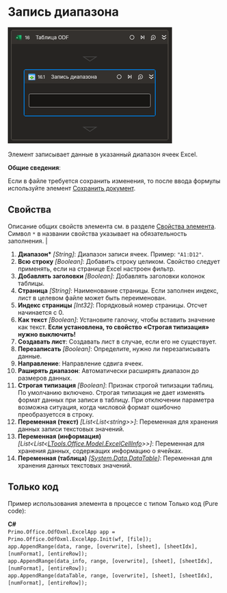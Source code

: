 # Запись диапазона

![](../../../../resources/activities/basic/odf/table/cropped-writerange.png)

Элемент записывает данные в указанный диапазон ячеек Excel.

**Общие сведения**:

Если в файле требуется сохранить изменения, то после ввода формулы используйте элемент [Сохранить документ](https://docs.primo-rpa.ru/primo-rpa/g_elements/el_basic/els-odf/els-table/el-odftable-save).

## Свойства

Описание общих свойств элемента см. в разделе [Свойства элемента](https://docs.primo-rpa.ru/primo-rpa/primo-studio/process/elements#svoistva-elementa).\
Символ `*` в названии свойства указывает на обязательность заполнения.
                                                                                                         |
1. **Диапазон\*** *[String]*: Диапазон записи ячеек. Пример: `"A1:D12"`.
2. **Всю строку** *[Boolean]*: Добавить строку целиком. Свойство следует применять, если на странице Excel настроен фильтр.
3. **Добавлять заголовки** *[Boolean]*: Добавлять заголовки колонок таблицы.
4. **Страница** *[String]*: Наименование страницы. Если заполнен индекс, лист в целевом файле может быть переименован.
5. **Индекс страницы** *[Int32]*: Порядковый номер страницы. Отсчет начинается с 0.
6. **Как текст** *[Boolean]*: Установите галочку, чтобы вставить значение как текст. **Если установлена, то свойство «Строгая типизация» нужно выключить!**
7. **Создавать лист**: Создавать лист в случае, если его не существует.
8. **Перезаписать** *[Boolean]*: Определите, нужно ли перезаписывать данные.
9. **Направление**: Направление сдвига ячеек.
10. **Раширять диапазон**: Автоматически расширять диапазон до размеров данных.
11. **Строгая типизация** *[Boolean]*: Признак строгой типизации таблиц. По умолчанию включено. Строгая типизация не дает изменять формат данных при записи в таблицу. При отключении параметра возможна ситуация, когда числовой формат ошибочно преобразуетсся в строку.
12. **Переменная (текст)** *[List\<List\<string>>]*: Переменная для хранения данных записи текстовых значений.
13. **Переменная (информация)** *[List\<List<[LTools.Office.Model.ExcelCellInfo](datatypes/excelcellinfo.md)>>]*: Переменная для хранения данных, содержащих информацию о ячейках.
14. **Переменная (таблица)** *[[System.Data.DataTable](https://learn.microsoft.com/ru-ru/dotnet/api/system.data.datatable?view=net-7.0)]*: Переменная для хранения данных текстовых значений.

 ## Только код
Пример использования элемента в процессе с типом Только код (Pure code):  

**C#**  
`Primo.Office.OdfOxml.ExcelApp app = Primo.Office.OdfOxml.ExcelApp.Init(wf, [file]);`  
`app.AppendRange(data, range, [overwrite], [sheet], [sheetIdx], [numFormat], [entireRow]);`  
`app.AppendRange(data_info, range, [overwrite], [sheet], [sheetIdx], [numFormat], [entireRow]);`    
`app.AppendRange(dataTable, range, [overwrite], [sheet], [sheetIdx], [numFormat], [entireRow]);`  

